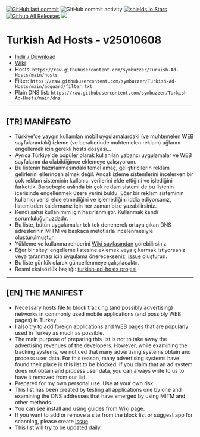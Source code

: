 [![GitHub last commit](https://img.shields.io/github/last-commit/symbuzzer/Turkish-Ad-Hosts)](https://github.com/symbuzzer/Turkish-Ad-Hosts/commits/main) ![GitHub commit activity](https://img.shields.io/github/commit-activity/y/symbuzzer/Turkish-Ad-Hosts?color=gr) [![shields.io Stars](https://img.shields.io/github/stars/symbuzzer/Turkish-Ad-Hosts?color=gr)](https://github.com/symbuzzer/Turkish-Ad-Hosts/stargazers) [![Github All Releases](https://img.shields.io/github/downloads/symbuzzer/Turkish-Ad-Hosts/total.svg)]() ![](https://img.shields.io/badge/first%20release-Nov%2017%2C%202022-brightgreen) 

# Turkish Ad Hosts - v25010608
  
- [İndir / Download](https://github.com/symbuzzer/Turkish-Ad-Hosts/releases)  
- [Wiki](https://github.com/symbuzzer/Turkish-Ad-Hosts/wiki)
- Hosts: ```https://raw.githubusercontent.com/symbuzzer/Turkish-Ad-Hosts/main/hosts```  
- Filter: ```https://raw.githubusercontent.com/symbuzzer/Turkish-Ad-Hosts/main/adguard/filter.txt```  
- Plain DNS list: ```https://raw.githubusercontent.com/symbuzzer/Turkish-Ad-Hosts/main/dns```
  
------------------------------------------
## [TR] MANİFESTO  
- Türkiye'de yaygın kullanılan mobil uygulamalardaki (ve muhtemelen WEB sayfalarındaki) izleme (ve beraberinde muhtemelen reklam) ağlarını engellemek için gerekli hosts dosyası...  
- Ayrıca Türkiye'de popüler olarak kullanılan yabancı uygulamalar ve WEB sayfalarını da olabildiğince eklemeye çalışıyorum.  
- Bu listenin hazırlanmasındaki temel amaç, geliştiricilerin reklam gelirlerini ellerinden almak değil. Ancak izleme sistemlerini incelerken bir çok reklam sisteminin kullanıcı verilerini elde ettiğini ve işlediğini farkettik. Bu sebeple aslında bir çok reklam sistemi de bu listenin içerisinde engellenmek üzere yerini buldu. Eğer bir reklam sisteminin kullanıcı verisi elde etmediğini ve işlemediğini iddia ediyorsanız, listemizden kaldırmanız için her zaman bize yazabilirsiniz.  
- Kendi şahsi kullanımım için hazırlanmıştır. Kullanmak kendi sorumluluğunuzdadır.  
- Bu liste, bütün uygulamalar tek tek denenerek ortaya çıkan DNS adreslerinin MITM ve başkaca metotlarla incelenmesiyle oluşturulmuştur.  
- Yükleme ve kullanma rehberini [Wiki sayfasından](https://github.com/symbuzzer/Turkish-Ad-Hosts/wiki) görebilirsiniz.  
- Eğer bir siteyi engelleme listesine eklemek veya çıkarmak istiyorsanız veya taranması için uygulama önerecekseniz, [issue](https://github.com/symbuzzer/Turkish-Ad-Hosts/issues) oluşturun.  
- Bu liste günlük olarak güncellenmeye çalışılacaktır.  
- Resmi ekşisözlük başlığı: [turkish-ad-hosts projesi](https://eksisozluk.com/turkish-ad-hosts-projesi--7473699)
  
-------------------------------------------  
## [EN] THE MANIFEST  
- Necessary hosts file to block tracking (and possibly advertising) networks in commonly used mobile applications (and possibly WEB pages) in Turkey...  
- I also try to add foreign applications and WEB pages that are popularly used in Turkey as much as possible.  
- The main purpose of preparing this list is not to take away the advertising revenues of the developers. However, while examining the tracking systems, we noticed that many advertising systems obtain and process user data. For this reason, many advertising systems have found their place in this list to be blocked. If you claim that an ad system does not obtain and process user data, you can always write to us to have it removed from our list.  
- Prepared for my own personal use. Use at your own risk.  
- This list has been created by testing all applications one by one and examining the DNS addresses that have emerged by using MITM and other methods.    
- You can see install and using guides from [Wiki page](https://github.com/symbuzzer/Turkish-Ad-Hosts/wiki).  
- If you want to add or remove a site from the block list or suggest app for scanning, please create [issue](https://github.com/symbuzzer/Turkish-Ad-Hosts/issues).  
- This list will try to be updated daily.  
